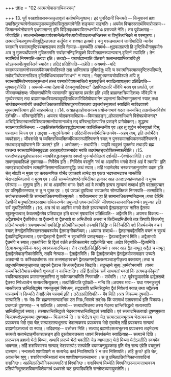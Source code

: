 +++
title = "02 आत्मत्वोपासनाधिकरणम्"

+++
13. पूर्वं परब्रह्मोपासनमसकृतावृत्तं कर्तव्यमित्युक्तम्। इदं पुनरिदानीं चिन्त्यते -- किमुपास्यं ब्रह्म उपासितुरन्यत्वेनोपास्यमुपास्यमुतोपासितुरात्मत्वेनेति शङ्कया सङ्गतिः। अयमेव विचारस्तदर्थविचारोपक्रमः-- किमात्नत्वेनोपासने पृथगात्मानम् इति विहितपृथक्त्वाविसन्धनविरोधः प्रसज्यते नेति। तत्र पूर्वपक्षमाह--जीवादिति। साधनान्तैस्साधपर्यवसानैर्लक्षणैरध्यायैर्जीवादत्यन्तभिन्नस्स च विभुरित्यभिदते स परमपुरुषः। तस्मादस्मिन्नणुरुपजीवबुद्धिस्तत्त्वतः कर्तुभेव न शक्यत इत्यर्थः। ननु गरूडमात्मानं जानीयादिति न्यायेन स्वात्मनि परमात्मदृष्टिस्स्याशङ्क्य तदपि नेत्याह--मुक्यर्थेति अयमर्थः--क्षुद्रफलप्राप्तौ हि दृष्टिविधीनामुपयोगः अत्र तु मुक्त्यर्थोपासने मुषिततमसि सर्वाज्ञाननिवृत्तियुक्ते विपरीतज्ञानरूपान्यत्रान्.दृष्टिर्न स्यादिति। तेन स्वाभिप्रेतं निगमयति-तत्वज्ञ इति। तत्वज्ञे-- यथार्थज्ञानवति वीतरागे फलान्तरप्राप्तिराघविधुरे सोऽहमसमीत्युपास्तिर्न स्यादेव। तदिदं प्रतिक्षिपति--तन्नेति। अयमर्थः--यदि स्वात्मपरमात्मनोस्स्वरूपैकेयमत्रोपदिश्यते तदा भ्रान्तित्वान्न मुक्तिहेतुः यदि च स्वात्मनिपरमात्मदृष्टिरुपदिष्यते, तदोद्गीथोपसनादिवत् दृष्टिविधित्वादपवर्गसाधनं" न स्यात्। नेदमुभयमप्यत्रोपदिश्यते अपि तु स्वान्तर्यामित्वेभगवतनुसन्धानं तच्च परमार्थविषयत्नाचित्वे मुख्यवृत्तिर्न स्यादित्याशङ्क्य प्रतिक्षिपति-- मुक्यप्रवृत्तेरिति । अयमर्थः-यथा देहवाची देवमनुष्यादिशब्दः" देहाधिष्टातरि जीवेपि मख्य एव प्रवर्तते, एवं जीववाच्यहंशब्दः जीवान्तर्यामिणि परमात्मणि मुखयतया प्रवर्तत इति।यदि ब्राह्मणक्षत्रियादिशब्दः जीवेऽपि न मुख्येस्स्यात् तदा ब्राह्मणत्वक्षत्रियतवाद्युपहिताधिकारिविशेषोपादानेन प्रवृत्तानां विधीनाममुक्तानां स्यात् तथा चार्थवादमन्त्रयोरपि तत्तदौपाधिकाकापविशिष्टपुरुषविषयतया प्रवृत्तयोरमुक्यत्वं स्यादिति सर्ववेदवाक्ये मुख्यत्वपरित्याग इति साहसमेतत्।।14. अत्राहङ्ग्रहोपासनस्य प्रयोजनाभावं वदतः कस्यचित् तत्प्रयोजनविशेषं दर्शयति-- वस्विन्द्रादेरिति। अयमत्र चोदकस्याभिप्रायः--किमत्राहङ्ग््रहोपासनाभिधाने विशेषप्रयोजनम्? अचिद्विशिष्टस्वात्मविशिष्टपरमात्मोपासानञ्चेत् तद् वस्विन्द्रादेरुपास्ति प्रसङ्गे प्रागेवोक्तम्। शुद्धश्च स्वात्माक्वचिच्चिन्त्यः --प्रकृतिसंसर्गरहितश्शुद्धोऽप्यात्मा क्वचिच्चिन्तनीय एव।इह तु शुद्धेन स्वेनयुक्तो विभुः परमात्मा चिन्त्य एव। तादृशा --शुद्घेनेत्यर्थः। तदिदंजीनपरयोर्भेदचिन्तनमेव--अहम् त्वम्, इति तयोर्भेदेन व्यपदेशात्। जीवशभेदे च व्यक्तिरभिव्यक्तिर्व्यधिकरणपदैश्चिन्तने स्यत् न पुनस्समानाधिकरणपदैश्चिन्तने।तथाचाहङ्ग्रहोपासने किं फलम्? इति । अत्रोक्तम्-- तथापीति। यद्यपि त्वदुक्तं युक्तमेव तथाऽपि ब्रह्म परतन्त्र स्वरूपप्रमितेस्सुदृढता अहङ्ग्रहोपासनादेव भवति तदर्थमहङ्ग्रहोक्तिस्सफलैवेति।।15. परपक्षेष्वहङ्गूहोपासनस्य न्यायविरुद्धत्वमुक्त्वा स्वपक्षे पुनर्न्यायोपेतत्वं दर्शयति--ऐक्योस्ताविति। तत्र तावन्मृषावादिपक्षे दूषणमाह-- निर्वेशेष इति। निर्विशेष वस्तुनि 'त्वं वा अहमस्मि भगवो देवतं अहं वै त्वमसि' इति त्वमहंशब्दार्थभावेन त्वमहमितिसमानाधिकरणबुद्धिः कथं स्यात्। तर्हि भदाभेदमेव भस्करमतानुसारेण वदाम इति चेत् सोऽपि न मुख्य एव करकमणिक योर्भेद एवाकाशे त्वभेद एव एकत्र भदश्चाभदाश्च नास्तीति भेदाभदाभिवलापो न मुख्य एव। तर्हि साम्यमेवाहंशब्देनाभिदीयत इत्यपर आह तत्पक्षऽप्यहंव्यवहारो न मुख्य एवेत्याह -- मुत्तुल्य इति। त्वं वा अहमस्मि भगवः देवते अहं वै त्वमसि इत्यत्र तुल्यत्वं शब्दार्थ इति वदतामुपचार एव परिगृहीतस्स्यात् स तु न युक्त एव । एवं परपक्षं दूषयित्वा सवपक्षमेव सोमपक्तिकं निगमयति--तस्मादिति। सर्वान्तरातच्मनी ति सामानाधिकरण्यबीजमुच्यते । शरीरात्मभाव एव हि सामानाधिकरण्यनिदानम्।यथा देहिनि देहवीची मनुष्यादिशब्दस्सामानाधिकरण्येन प्रयुज्यते एवमन्तर्यामिणि जीवशब्दस्सामनाधिकरण्येन प्रपुज्यत इति सर्वं सुघटितमेवेति।।16. अत्र त्वं वा अहस्मि भगवो देवते इत्यस्न्वाक्ये द्वैतप्रसङ्गएव नास्ति द्वैतस्य स्रूपसून्यत्वात् केवलमद्वैतमेव प्रतिपाद्यत इति वदन्तं मृषावादिनं प्रतिक्षिपति-- अद्वैतमि ति। अयमत्र विकल्पः-- अद्वैतशब्देन द्वैतविरोधः वा द्वैतान्यो वा द्वैतभावो वा अभिधीयते अथवा न किञ्चिदभिधीयते तत्र त्रिष्वपि विकल्पेषु प्रतियोग्यभावेन त्रयणामप्यर्थानामसिद्धिः प्रतियोगिसद्भावे तस्यापि सिद्धिः न किञ्चिदिति पक्षे निरर्थकमेव वचनं स्यात् तेनाद्वैतमितिवदतस्तवावश्यमेव द्वैतमङ्गीकर्तव्यम्।।अयमत्र शब्दार्थः-- द्वैतहानावद्वैतमिति वचनं न सुवचं द्वैतप्रतिद्वन्द्विकत्वात्। एवमद्वैतहानौ द्वैतमपि न सुवचमिति प्रसङ्गदाह-- द्वैतञ्चाद्वैतगर्भ मिति। अद्वैताभावे द्वैतमपि न स्यात्।एकयोरिवा हि द्वित्वं वर्तते तयोरेकतवमेव ह्यद्वैतमिति भावः।तदेव विवृणोति--द्वित्यमिति।द्वित्वाश्रयभूतमेकैकं वस्तु स्वस्वरूपादभिन्नम्। तेन तत्राद्वैतसिद्धिरित्यर्थः। अपर आह द्वैत माभूत् अद्वैतं च माभूत् द्वैताद्वैतमेवाङ्गीकारोमिति, तदपि नेत्याङ-- द्वैताद्वैतमिति। किं द्वैताद्वैतशब्देन द्वैताद्वैतयोस्समाहार उच्यते अतवान्यो यः कश्चिदर्थाभासः तत्र तत्समाहारवचने द्वैतलक्षणमद्वैतलक्षणञ्चाङ्गीकृत्य वक्तव्यम्।तथा च तदुभयनियमानुज्झानात् तद्वचने द्वैतञ्च सिध्यत्यद्वैतञ्च सिद्यति। तदुज्झने सुस््थमेवोभयमपि ।यस्य कस्यचिदरेतैभासस्योक्तौ शृणवतां न काचित्क्षतिः। तर्हि द्वैतादिकं सर्वं साधयतां भवतां किं तत्वमङ्कीकृतं" स्यदित्याशङ्क्य प्रमाणाननुसारिणां तु सर्वमप्यतत्वमिति निगमयति-- सर्वमति।।17. पूर्वस्मॢञ्छलोके ह्यद्वैतशब्दे द्वैतस्य निषेध्यत्वेन सत्यत्वमित्युक्तम्। तत्प्रतिक्षिपति पूर्वपक्षी-- नन्वि ति।अयमत्र भावः-- यथा गगनकुसुमं नास्तीत्यत्र भ्रान्तिसिद्धमेव गगनकुसुमं निषेध्यम्, तद्वदत्रापि भ्रान्तिसिद्धमेव द्वैतं निषेधयं स्यात् तथा चद्वैतस्य पारमार्थ्यं न सिध्यति तेनाद्वैतमेव परमार्थ इति। तदेतत्प्रतिक्षिपति-- मैव मिति।अत्र विकल्प्य दूषयति--सत्यादिति। सः भेदः किं ब्रह्मणस्सत्यादभिन्न उत भिन्नः,भिन्नत्वे तद्भेदः किं परामार्थ उतापरमार्थ इति विकल्पः। प्रथमपक्षे दूषणमाह-- न खल्विति। अयमर्थः-- सत्यादभिन्नस्य तस्य भेदस्य भ्रान्तिसिद्धत्वे सत्यस्यापि भ्रान्तिसिद्धत्वं स्यात्। तस्याभ्रान्तिसिद्धत्वे भेदस्याप्यभ्रान्तिसिद्धत्वं स्यादिति। एवं सत्यादभिन्नत्वपक्षे दूषणमुक्त्वा भिन्नत्वपक्षेऽप्युभयथा दूषणमाह-- भिन्नत्वञ्चे ति। स भेदोऽत्र मृषा चेत् सत्यादसत्यभूतस्य भेदात्मकस्य प्रपञ्चस्य भेदो मृषा चेत् सत्यादसत्यभूतस्य भेदात्मकस्य प्रपञ्चस्य भेदो मृषाचेत् तर्हि प्रपञ्चस्य सत्यत्वं ब्राह्मणोऽसत्यत्वं वा स्यात्। तदिदमाह-- दत्तोत्तर मिति। सत्याद् ब्रह्मणोऽसत्यभूतस्य प्रप़ञ्चस्य तद्भेदस्य सत्यत्वे सत्वभेदाङ्गीकारप्रसङ्ग इति दूरतोघावतस्तव धावनं निरर्थकमेव स्यादित्याह-- सत्यञ्चे दिति। प्रपञ्चस्य ब्रह्मणो भेदो मिथ्या, अथापि प्रपञ्चे भेदो भवतीति चेन्न व्याघातात् भेदो मिथ्या भेदोऽस्तीति स्वयमेव भाषणात्। तर्हि शशविषणस्य सत्याद् भेदस्सत्योऽ सत्यवेति वयमप्यनुयुञ्जमह इति चेत् सत्य एवेति वयमुत्तरं दास्यामः। नन्वसत्ये शशविषाणे स सत्यभेदः कथं निवसिष्यति ? न तत्र निसिष्यति। तर्हि कुत्र? इति चेत्, अवधानेन श्रुणु। शशविषाणमिथ्यात्वं नाम शशविषाणात्यन्ताभावः। स तु प्रमितप्रतियोगिकाभाववादिनां शशनिष्ठः। अप्रमितप्रतियोगिकाभाववादिनां विश्वनिष्ठः। शशविषाणं मिथ्येति विश्वनिष्ठस्यात्यन्ताभावस्य प्रतियोगिभूतशशविषाणविशेषणत्वं प्रध्वस्तो घट इत्यादिवदिति सन्तोष्टव्यमायुष्मतेति।।
